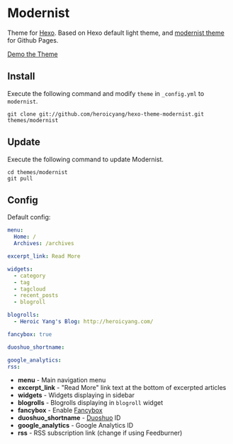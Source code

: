 # Modernist

Theme for [Hexo]. Based on Hexo default light theme, and [modernist theme] for Github Pages.  

[Demo the Theme]

## Install

Execute the following command and modify `theme` in `_config.yml` to `modernist`.

```
git clone git://github.com/heroicyang/hexo-theme-modernist.git themes/modernist
```

## Update

Execute the following command to update Modernist.

```
cd themes/modernist
git pull
```

## Config

Default config:

``` yaml
menu:
  Home: /
  Archives: /archives

excerpt_link: Read More

widgets:
  - category
  - tag
  - tagcloud
  - recent_posts
  - blogroll

blogrolls:
  - Heroic Yang's Blog: http://heroicyang.com/

fancybox: true

duoshuo_shortname:

google_analytics:
rss:
```

- **menu** - Main navigation menu
- **excerpt_link** - "Read More" link text at the bottom of excerpted articles
- **widgets** - Widgets displaying in sidebar
- **blogrolls** - Blogrolls displaying in `blogroll` widget
- **fancybox** - Enable [Fancybox]
- **duoshuo_shortname** - [Duoshuo] ID
- **google_analytics** - Google Analytics ID
- **rss** - RSS subscription link (change if using Feedburner)

[Hexo]: http://zespia.tw/hexo/
[modernist theme]: https://github.com/orderedlist/modernist
[Demo the Theme]: http://heroicyang.com/
[Duoshuo]: http://duoshuo.com
[Fancybox]: http://fancyapps.com/fancybox/